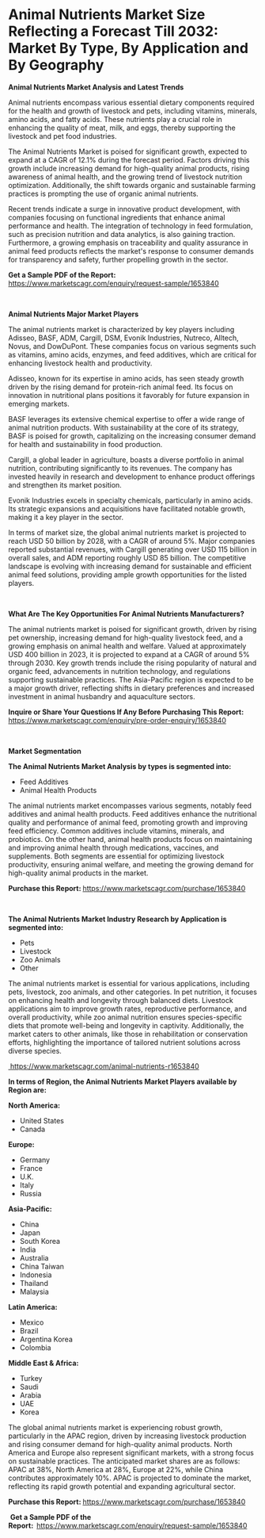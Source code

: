 <p><h1>Animal Nutrients Market Size Reflecting a Forecast Till 2032: Market By Type, By Application and By Geography</h1></p><p><strong>Animal Nutrients Market Analysis and Latest Trends</strong></p>
<p><p>Animal nutrients encompass various essential dietary components required for the health and growth of livestock and pets, including vitamins, minerals, amino acids, and fatty acids. These nutrients play a crucial role in enhancing the quality of meat, milk, and eggs, thereby supporting the livestock and pet food industries.</p><p>The Animal Nutrients Market is poised for significant growth, expected to expand at a CAGR of 12.1% during the forecast period. Factors driving this growth include increasing demand for high-quality animal products, rising awareness of animal health, and the growing trend of livestock nutrition optimization. Additionally, the shift towards organic and sustainable farming practices is prompting the use of organic animal nutrients.</p><p>Recent trends indicate a surge in innovative product development, with companies focusing on functional ingredients that enhance animal performance and health. The integration of technology in feed formulation, such as precision nutrition and data analytics, is also gaining traction. Furthermore, a growing emphasis on traceability and quality assurance in animal feed products reflects the market's response to consumer demands for transparency and safety, further propelling growth in the sector.</p></p>
<p><strong>Get a Sample PDF of the Report:&nbsp;</strong> <a href="https://www.marketscagr.com/enquiry/request-sample/1653840?utm_campaign=2031&utm_medium=2&utm_source=Github&utm_content=ia&utm_term=18042025&utm_id=animal-nutrients">https://www.marketscagr.com/enquiry/request-sample/1653840</a></p>
<p>&nbsp;</p>
<p><strong>Animal Nutrients Major Market Players</strong></p>
<p><p>The animal nutrients market is characterized by key players including Adisseo, BASF, ADM, Cargill, DSM, Evonik Industries, Nutreco, Alltech, Novus, and DowDuPont. These companies focus on various segments such as vitamins, amino acids, enzymes, and feed additives, which are critical for enhancing livestock health and productivity.</p><p>Adisseo, known for its expertise in amino acids, has seen steady growth driven by the rising demand for protein-rich animal feed. Its focus on innovation in nutritional plans positions it favorably for future expansion in emerging markets.</p><p>BASF leverages its extensive chemical expertise to offer a wide range of animal nutrition products. With sustainability at the core of its strategy, BASF is poised for growth, capitalizing on the increasing consumer demand for health and sustainability in food production.</p><p>Cargill, a global leader in agriculture, boasts a diverse portfolio in animal nutrition, contributing significantly to its revenues. The company has invested heavily in research and development to enhance product offerings and strengthen its market position.</p><p>Evonik Industries excels in specialty chemicals, particularly in amino acids. Its strategic expansions and acquisitions have facilitated notable growth, making it a key player in the sector.</p><p>In terms of market size, the global animal nutrients market is projected to reach USD 50 billion by 2028, with a CAGR of around 5%. Major companies reported substantial revenues, with Cargill generating over USD 115 billion in overall sales, and ADM reporting roughly USD 85 billion. The competitive landscape is evolving with increasing demand for sustainable and efficient animal feed solutions, providing ample growth opportunities for the listed players.</p></p>
<p>&nbsp;</p>
<p><strong>What Are The Key Opportunities For Animal Nutrients Manufacturers?</strong></p>
<p><p>The animal nutrients market is poised for significant growth, driven by rising pet ownership, increasing demand for high-quality livestock feed, and a growing emphasis on animal health and welfare. Valued at approximately USD 400 billion in 2023, it is projected to expand at a CAGR of around 5% through 2030. Key growth trends include the rising popularity of natural and organic feed, advancements in nutrition technology, and regulations supporting sustainable practices. The Asia-Pacific region is expected to be a major growth driver, reflecting shifts in dietary preferences and increased investment in animal husbandry and aquaculture sectors.</p></p>
<p><strong>Inquire or Share Your Questions If Any Before Purchasing This Report:</strong> <a href="https://www.marketscagr.com/enquiry/pre-order-enquiry/1653840?utm_campaign=2031&utm_medium=2&utm_source=Github&utm_content=ia&utm_term=18042025&utm_id=animal-nutrients">https://www.marketscagr.com/enquiry/pre-order-enquiry/1653840</a></p>
<p>&nbsp;</p>
<p><strong>Market Segmentation</strong></p>
<p><strong>The Animal Nutrients Market Analysis by types is segmented into:</strong></p>
<p><ul><li>Feed Additives</li><li>Animal Health Products</li></ul></p>
<p><p>The animal nutrients market encompasses various segments, notably feed additives and animal health products. Feed additives enhance the nutritional quality and performance of animal feed, promoting growth and improving feed efficiency. Common additives include vitamins, minerals, and probiotics. On the other hand, animal health products focus on maintaining and improving animal health through medications, vaccines, and supplements. Both segments are essential for optimizing livestock productivity, ensuring animal welfare, and meeting the growing demand for high-quality animal products in the market.</p></p>
<p><strong>Purchase this Report:&nbsp;</strong><a href="https://www.marketscagr.com/purchase/1653840?utm_campaign=2031&utm_medium=2&utm_source=Github&utm_content=ia&utm_term=18042025&utm_id=animal-nutrients">https://www.marketscagr.com/purchase/1653840</a></p>
<p>&nbsp;</p>
<p><strong>The Animal Nutrients Market Industry Research by Application is segmented into:</strong></p>
<p><ul><li>Pets</li><li>Livestock</li><li>Zoo Animals</li><li>Other</li></ul></p>
<p><p>The animal nutrients market is essential for various applications, including pets, livestock, zoo animals, and other categories. In pet nutrition, it focuses on enhancing health and longevity through balanced diets. Livestock applications aim to improve growth rates, reproductive performance, and overall productivity, while zoo animal nutrition ensures species-specific diets that promote well-being and longevity in captivity. Additionally, the market caters to other animals, like those in rehabilitation or conservation efforts, highlighting the importance of tailored nutrient solutions across diverse species.</p></p>
<p><a href="https://www.marketscagr.com/animal-nutrients-r1653840?utm_campaign=2031&utm_medium=2&utm_source=Github&utm_content=ia&utm_term=18042025&utm_id=animal-nutrients">&nbsp;https://www.marketscagr.com/animal-nutrients-r1653840</a></p>
<p><strong>In terms of Region, the Animal Nutrients Market Players available by Region are:</strong></p>
<p>
    <p> <strong> North America: </strong>
        <ul>
            <li>United States</li>
            <li>Canada</li>
        </ul>
        </p> 
    <p> <strong> Europe: </strong>
        <ul>
            <li>Germany</li>
            <li>France</li>
            <li>U.K.</li>
            <li>Italy</li>
            <li>Russia</li>
        </ul>
        </p> 
    <p> <strong> Asia-Pacific: </strong>
        <ul>
            <li>China</li>
            <li>Japan</li>
            <li>South Korea</li>
            <li>India</li>
            <li>Australia</li>
            <li>China Taiwan</li>
            <li>Indonesia</li>
            <li>Thailand</li>
            <li>Malaysia</li>
        </ul>
        </p> 
    <p> <strong> Latin America: </strong>
        <ul>
            <li>Mexico</li>
            <li>Brazil</li>
            <li>Argentina Korea</li>
            <li>Colombia</li>
        </ul>
        </p> 
    <p> <strong> Middle East & Africa: </strong>
        <ul>
            <li>Turkey</li>
            <li>Saudi</li>
            <li>Arabia</li>
            <li>UAE</li>
            <li>Korea</li>
        </ul>
    </p>
    </p>
<p><p>The global animal nutrients market is experiencing robust growth, particularly in the APAC region, driven by increasing livestock production and rising consumer demand for high-quality animal products. North America and Europe also represent significant markets, with a strong focus on sustainable practices. The anticipated market shares are as follows: APAC at 38%, North America at 28%, Europe at 22%, while China contributes approximately 10%. APAC is projected to dominate the market, reflecting its rapid growth potential and expanding agricultural sector.</p></p>
<p><strong>Purchase this Report: </strong><a href="https://www.marketscagr.com/purchase/1653840?utm_campaign=2031&utm_medium=2&utm_source=Github&utm_content=ia&utm_term=18042025&utm_id=animal-nutrients">https://www.marketscagr.com/purchase/1653840</a></p>
<p>&nbsp;<strong>Get a Sample PDF of the Report:&nbsp;&nbsp;</strong><a href="https://www.marketscagr.com/enquiry/request-sample/1653840?utm_campaign=2031&utm_medium=2&utm_source=Github&utm_content=ia&utm_term=18042025&utm_id=animal-nutrients">https://www.marketscagr.com/enquiry/request-sample/1653840</a></p>
<p><strong></strong></p>
<p><p></p><p></p><p></p></p>